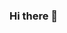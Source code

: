 ### Hi there 👋

<!--
**hastalavista911/hastalavista911** is a ✨ _special_ ✨ repository because its `README.md` (this file) appears on your GitHub profile.

Here are some ideas to get you started:

- 🔭 I’m currently freelancer
- 🌱 I’m currently website development
- 👯 I’m looking to collaborate anyone who loves code
- 🤔 I’m looking for help with unexpected line XD
-->
